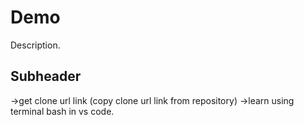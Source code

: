 # Demo

 Description.

## Subheader
 
 ->get clone url link (copy clone url link from repository)
 ->learn using terminal bash in vs code.
 
